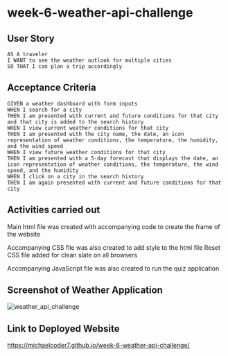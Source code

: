 # week-6-weather-api-challenge

## User Story

```
AS A traveler
I WANT to see the weather outlook for multiple cities
SO THAT I can plan a trip accordingly
```

## Acceptance Criteria

```
GIVEN a weather dashboard with form inputs
WHEN I search for a city
THEN I am presented with current and future conditions for that city and that city is added to the search history
WHEN I view current weather conditions for that city
THEN I am presented with the city name, the date, an icon representation of weather conditions, the temperature, the humidity, and the wind speed
WHEN I view future weather conditions for that city
THEN I am presented with a 5-day forecast that displays the date, an icon representation of weather conditions, the temperature, the wind speed, and the humidity
WHEN I click on a city in the search history
THEN I am again presented with current and future conditions for that city
```

## Activities carried out

Main html file was created with accompanying code to create the frame of the website

Accompanying CSS file was also created to add style to the html file
Reset CSS file added for clean slate on all browsers

Accompanying JavaScript file was also created to run the quiz application

## Screenshot of Weather Application
![weather_api_challenge](https://github.com/michaelcoder7/week-6-weather-api-challenge/assets/128432461/b4f64150-711d-400d-b146-e5d3f64c7ae1)

## Link to Deployed Website
https://michaelcoder7.github.io/week-6-weather-api-challenge/
